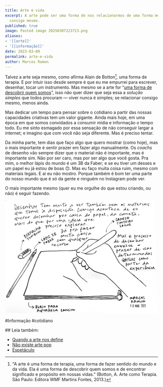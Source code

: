 ```yaml
---
title: Arte e vida
excerpt: A arte pode ser uma forma de nos relacionarmos de uma forma melhor cada um
  consigo mesmo.
published: true
image: Pasted image 20250307223723.png
aliases:
- '[[arte]]'
- '[[informação]]'
date: 2023-03-09
permalink: arte-e-vida
author: Marcos Ramon
---
```

Talvez a arte seja mesmo, como afirma Alain de Botton[^1], uma forma de terapia. E por intuir isso desde sempre é que eu me empurrei para escrever, desenhar, tocar um instrumento. Mas mesmo se a arte for “[uma forma de descobrir quem somos](https://marcosramon.net/quando-arte-nos-define)”, isso não quer dizer que seja essa a *solução simples* que todos procuram — viver nunca é simples; se relacionar consigo mesmo, menos ainda.

Mas dedicar um tempo para pensar sobre o cotidiano a partir das nossas capacidades criativas tem um valor gigante. Ainda mais hoje, em uma época em que somos convidados a consumir mídia e informação o tempo todo. Eu me sinto esmagado por essa sensação de não conseguir largar a internet; e imagino que com você não seja diferente. Mas é preciso tentar.

Da minha parte, tem dias que faço algo que quero mostrar (como hoje), mas o mais importante é sentir prazer em fazer algo manualmente. Os *coachs* de desenho vão sempre dizer que o material não é importante, mas é importante sim. Não por ser caro, mas por ser algo que você gosta. Pra mim, o melhor lápis do mundo é um 3B da Faber; e se eu tiver um desses e um papel eu já estou de boas 🙃. Mas eu faço muita coisa ruim, mesmo com materiais legais. E aí eu não mostro. Porque também é bom ter uma parte do nosso mundo que é só da gente e ninguém no Instagram pode ver. 

O mais importante mesmo (quer eu me orgulhe do que estou criando, ou não) é seguir fazendo.

<img src="/assets/img/Pasted image 20250307223723.png">

[^1]: "A arte é uma forma de terapia, uma forma de fazer sentido do mundo e da vida. Ela é uma forma de descobrir quem somos e de encontrar significado e propósito em nossas vidas." (Botton, A. Arte como Terapia. São Paulo: Editora WMF Martins Fontes, 2013.)

#Informação #cotidiano 
<div class="leia-tambem" markdown="1">
## Leia também:

- <a href="/quando-a-arte-nos-define">Quando a arte nos define</a>
- <a href="/nao-existe-arte-pop">Não existe arte pop</a>
- <a href="/espetaculo">Espetáculo</a>
</div>